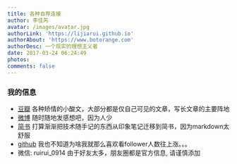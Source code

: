 ```yaml
---
title: 各种自荐连接
author: 李佳芮
avatar: /images/avatar.jpg
authorLink: 'https://lijiarui.github.io'
authorAbout: 'https://www.botorange.com'
authorDesc: 一个现实的理想主义者
date: 2017-03-24 06:24:49
photos:
comments: false
---
```


### 我的信息

- [豆瓣](https://www.douban.com/people/83079271/) 各种矫情的小酸文，大部分都是仅自己可见的文章，写长文章的主要阵地
- [微博](https://weibo.com/u/2175505900) 随时随地发感想吧，因为人少
- [简书](https://www.jianshu.com/u/ac5aaa7ad293) 打算渐渐把技术随手记的东西从印象笔记迁移到简书，因为markdown太舒服
- [github](https://github.com/lijiarui) 我也不知道为啥我就那么喜欢看follower人数往上涨。。。
- 微信: ruirui_0914 由于好友太多，朋友圈都是官方信息, 请谨慎添加


